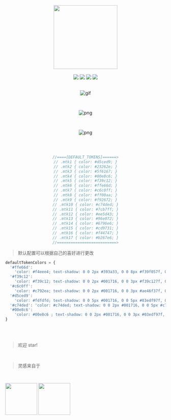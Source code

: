 <div align="center">

<img src="https://oss.xilingbm.com/extension/Andromeda84/logo.gif" width="200"/>

<br/>
<br/>
<img src="https://img.shields.io/github/package-json/v/LiuBairin/Andromeda-84.svg?style=for-the-badge&logo=github" />
<img src="https://img.shields.io/github/stars/LiuBairin/Andromeda-84.svg?logo=github&style=for-the-badge" />
<img src="https://img.shields.io/github/languages/code-size/LiuBairin/Andromeda-84.svg?color=green&style=for-the-badge" />
<img src="https://img.shields.io/github/license/LiuBairin/Andromeda-84.svg?style=for-the-badge&color=blueviolet" />

<br/>
<br/>

![gif](https://www.098540.xyz/Andromeda'84.gif)

<br/>

![png](https://www.098540.xyz/Andromeda'84.png)

<br/>

![png](https://www.098540.xyz/Andromeda'84-black.png)

<br/>
<br/>

```js
//====[DEFAULT_TOKENS]======>
// .mtk1 { color: #d5ced9; }
// .mtk2 { color: #23262e; }
// .mtk3 { color: #5f6167; }
// .mtk4 { color: #00e8c6; }
// .mtk5 { color: #f39c12; }
// .mtk6 { color: #ffe66d; }
// .mtk7 { color: #c6c0ff; }
// .mtk8 { color: #ff00aa; }
// .mtk9 { color: #f92672; }
// .mtk10 { color: #c74ded; }
// .mtk11 { color: #7cb7ff; }
// .mtk12 { color: #ee5d43; }
// .mtk13 { color: #96e072; }
// .mtk14 { color: #6796e6; }
// .mtk15 { color: #cd9731; }
// .mtk16 { color: #f44747; }
// .mtk17 { color: #b267e6; }
//==========================>
```

</div>

> 默认配置可以根据自己的喜好进行更改

```js
defaultTokenColors = {
  '#ffe66d':
    'color: #f4eee4; text-shadow: 0 0 2px #393a33, 0 0 8px #f39f057f, 0 0 2px #f39f057f;',
  '#f39c12':
    'color: #f39c12; text-shadow: 0 0 2px #001716, 0 0 3px #f39c127f, 0 0 5px #f39c127f;',
  '#c6c0ff':
    'color: #c792ea; text-shadow: 0 0 2px #001716, 0 0 3px #ae46f37f, 0 0 5px #ba6eec7f, 0 0 8px #c792ea7f;',
  '#d5ced9':
    'color: #fdfdfd; text-shadow: 0 0 5px #001716, 0 0 5px #03edf97f, 0 0 7px #03edf97f, 0 0 10px #03edf97f;',
  '#c74ded': 'color: #c74ded; text-shadow: 0 0 2px #001716, 0 0 5px #c74ded7f;',
  '#00e8c6':
    'color: #00e8c6 ; text-shadow: 0 0 2px #001716, 0 0 3px #03edf97f, 0 0 5px #03edf97f, 0 0 8px #03edf97f;',
}
```

<br/>

<br/>

> 欢迎 star!

<br/>

> 灵感来自于

<br/>

<img src="https://oss.xilingbm.com/extension/Andromeda84/Andromda.png" width="100" height="100"/> <img src="https://oss.xilingbm.com/extension/Andromeda84/SynthWave84.png" width="100" height="100"/>
